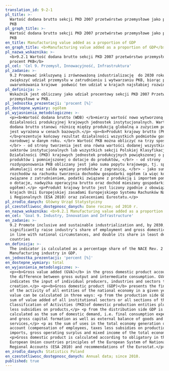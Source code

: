 ```yaml
---
translation_id: 9-2-1
pl_title: >-
  Wartość dodana brutto sekcji PKD 2007 przetwórstwo przemysłowe jako procent
  PKB
pl_graph_title: >-
  Wartość dodana brutto sekcji PKD 2007 przetwórstwo przemysłowe jako procent
  PKB
en_title: Manufacturing value added as a proportion of GDP
en_graph_title: <b>Manufacturing value added as a proportion of GDP</b>
pl_nazwa_wskaznika: >-
  <b>9.2.1 Wartość dodana brutto sekcji PKD 2007 przetwórstwo przemysłowe jako
  procent PKB</b>
pl_cel: 'Cel 9. Przemysł, Innowacyjność, Infrastruktura'
pl_zadanie: >-
  9.2 Promować inkluzywną i zrównoważoną industrializację  do 2030 roku znacznie
  zwiększyć udział przemysłu w zatrudnieniu i wytwarzaniu PKB, biorąc pod uwagę
  uwarunkowania krajowe  podwoić ten udział w krajach najsłabiej rozwiniętych.
pl_definicja: >-
  Wskaźnik jest obliczany jako udział procentowy sekcji PKD 2007 Przetwórstwo
  przemysłowe w PKB.
pl_jednostka_prezentacji: 'procent [%]'
pl_dostepne_wymiary: ogółem
pl_wyjasnienia_metodologiczne: >-
  <p><b>Wartość dodana brutto (WDB) </b>mierzy wartość nowo wytworzoną w wyniku
  działalności produkcyjnej krajowych jednostek instytucjonalnych. Wartość
  dodana brutto stanowi różnicę między produkcją globalną a zużyciem pośrednim,
  jest wyrażona w cenach bazowych.</p> <p><b>Produkt krajowy brutto (PKB)
  </b>prezentuje końcowy rezultat działalności wszystkich podmiotów gospodarki
  narodowej w danym roku. </br> Wartość PKB można obliczyć na trzy sposoby:
  </br> - od strony tworzenia jest ona równa wartości dodanej wszystkich
  sektorów instytucjonalnych lub wszystkich sekcji Polskiej Klasyfikacji
  Działalności (PKD) krajowych jednostek produkcyjnych powiększonej o podatki od
  produktów i pomniejszonej o dotacje do produktów, </br> - od strony
  rozdysponowania PKB obliczany jest jako suma popytu krajowego, tj. spożycia i
  akumulacji oraz salda wymiany produktów z zagranicą, </br> - jako sumę
  rozchodów na rachunku tworzenia dochodów gospodarki ogółem (a więc koszty
  związane z zatrudnieniem, podatki związane z produkcją i importem pomniejszone
  o dotacje, nadwyżka operacyjna brutto oraz dochód mieszany gospodarki
  ogółem).</p> <p>Produkt krajowy brutto jest liczony zgodnie z obowiązującymi w
  krajach Unii Europejskiej zasadami Europejskiego Systemu Rachunków Narodowych
  i Regionalnych (ESA 2010) oraz zaleceniami Eurostatu.</p>
pl_zrodlo_danych: Główny Urząd Statystyczny
pl_czestotliwosc_dostępnosc_danych: Dane roczne; od 2010 r.
en_nazwa_wskaznika: <b>9.2.1 Manufacturing value added as a proportion of GDP</b>
en_cel: 'Goal 9. Industry, Innovation and Infrastructure'
en_zadanie: >-
  9.2 Promote inclusive and sustainable industrialization and, by 2030,
  significantly raise industry’s share of employment and gross domestic product,
  in line with national circumstances, and double its share in least developed
  countries
en_definicja: >-
  The indicator is calculated as a percentage share of the NACE Rev. 2 Section
  Manufacturing industry in GDP.
en_jednostka_prezentacji: 'percent [%]'
en_dostepne_wymiary: total
en_wyjasnienia_metodologiczne: >-
  <p><b>Gross value added (GVA)</b> in the gross domestic product account, is
  the difference between gross output and intermediate consumption. GVA
  indicates the input of individual producers, industries and sectors to the GDP
  creation.</p> <p><b>Gross domestic product (GDP)</b> presents the final result
  of the activity of all entities of the national economy in a given year. GDP
  value can be calculated in three ways: <p from the production side GDP is the
  sum of value added of all institutional sectors or all sections of the Polish
  Classification of Activities (PKD)of domestic production entities plus taxes
  less subsidies on products,</p> <p from the distribution side GDP is
  calculated as the sum of domestic demand, i.e. final consumption expenditure
  and gross capital formation as well as external balance of goods and
  services,</p> <p as the sum of uses in the total economy generation of income
  account (compensation of employees, taxes less subsidies on production and
  imports, gross operating surplus and mixed income of the total economy).</p>
  <p>Gross domestic product is calculated according to obligatory in the
  European Union countries principles of the European System of National and
  Regional Accounts (ESA 2010) and recommendations of the Eurostat.</p>
en_zrodlo_danych: Statistics Poland
en_czestotliwosc_dostępnosc_danych: Annual data; since 2010.
published: true
---
```

